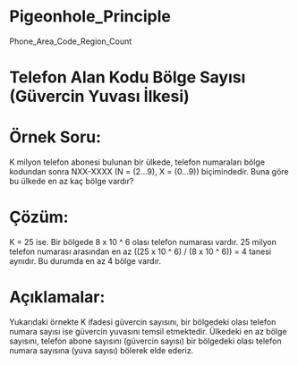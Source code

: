 # Pigeonhole_Principle
Phone_Area_Code_Region_Count

# Telefon Alan Kodu Bölge Sayısı (Güvercin Yuvası İlkesi)

# Örnek Soru: 
K milyon telefon abonesi bulunan bir ülkede, telefon numaraları bölge kodundan sonra NXX-XXXX (N = (2...9), X = (0...9)) biçimindedir. Buna göre bu ülkede en az kaç bölge vardır?

# Çözüm: 
K = 25 ise. 
Bir bölgede 8 x 10 ^ 6 olası telefon numarası vardır. 25 milyon telefon numarası arasından en az ((25 x 10 ^ 6) / (8 x 10 ^ 6)) = 4 tanesi aynıdır. Bu durumda en az 4 bölge vardır.

# Açıklamalar: 
Yukarıdaki örnekte K ifadesi güvercin sayısını, bir bölgedeki olası telefon numara sayısı ise güvercin yuvasını temsil etmektedir. Ülkedeki en az bölge sayısını, telefon abone sayısını (güvercin sayısı) bir bölgedeki olası telefon numara sayısına (yuva sayısı) bölerek elde ederiz.
